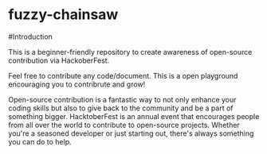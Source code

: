 # fuzzy-chainsaw
#Introduction 

This is a beginner-friendly repository to create awareness of open-source contribution via HackoberFest.

Feel free to contribute any code/document. This is a open playground encouraging you to contribrute and grow!

Open-source contribution is a fantastic way to not only enhance your coding skills but also to give back to the community and be a part of something bigger. HacktoberFest is an annual event that encourages people from all over the world to contribute to open-source projects. Whether you're a seasoned developer or just starting out, there's always something you can do to help.